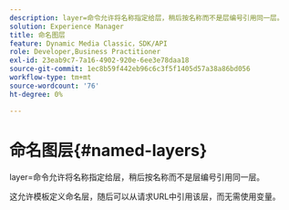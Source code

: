 ```yaml
---
description: layer=命令允许将名称指定给层，稍后按名称而不是层编号引用同一层。
solution: Experience Manager
title: 命名图层
feature: Dynamic Media Classic，SDK/API
role: Developer,Business Practitioner
exl-id: 23eab9c7-7a16-4902-920e-6ee3e78daa18
source-git-commit: 1ec8b59f442eb96c6c3f5f1405d57a38a86bd056
workflow-type: tm+mt
source-wordcount: '76'
ht-degree: 0%

---
```


# 命名图层{#named-layers}

layer=命令允许将名称指定给层，稍后按名称而不是层编号引用同一层。

这允许模板定义命名层，随后可以从请求URL中引用该层，而无需使用变量。
